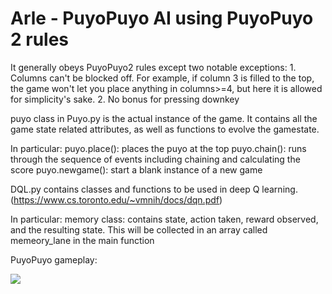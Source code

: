 # Arle - PuyoPuyo AI using PuyoPuyo 2 rules

It generally obeys PuyoPuyo2 rules except two notable exceptions:
    1. Columns can't be blocked off. For example, if column 3 is filled to the top, the game won't let you place anything in columns>=4, but here it is allowed for simplicity's sake.
    2. No bonus for pressing downkey


puyo class in Puyo.py is the actual instance of the game. It contains all the game state related attributes, as well as functions to evolve the gamestate.

In particular:
    puyo.place(): places the puyo at the top
    puyo.chain(): runs through the sequence of events including chaining and calculating the score
    puyo.newgame(): start a blank instance of a new game
    
    
DQL.py contains classes and functions to be used in deep Q learning.(https://www.cs.toronto.edu/~vmnih/docs/dqn.pdf)

In particular:
    memory class: contains state, action taken, reward observed, and the resulting state. This will be collected in an array called memeory_lane in the main function



PuyoPuyo gameplay:

[![](http://img.youtube.com/vi/ZbWQ36NWSNQ/0.jpg)](http://www.youtube.com/watch?v=ZbWQ36NWSNQ "")
